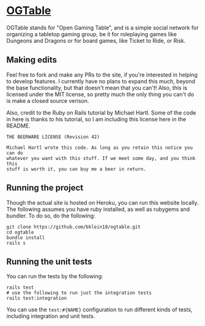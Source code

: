 # [OGTable](https://ogtable.bradyklein.com)

OGTable stands for "Open Gaming Table", and is a simple social network for organizing a tabletop gaming group, be it for roleplaying games like Dungeons and Dragons or for board games, like Ticket to Ride, or Risk.

## Making edits

Feel free to fork and make any PRs to the site, if you're interested in helping to develop features. I currently have no plans to expand this much, beyond the base functionality, but that doesn't mean that you can't! Also, this is licensed under the MIT license, so pretty much the only thing you can't do is make a closed source verison.

Also, credit to the Ruby on Rails tutorial by Michael Hartl. Some of the code in here is thanks to his tutorial, so I am including this license here in the README.

```
THE BEERWARE LICENSE (Revision 42)

Michael Hartl wrote this code. As long as you retain this notice you can do
whatever you want with this stuff. If we meet some day, and you think this
stuff is worth it, you can buy me a beer in return.
```

## Running the project

Though the actual site is hosted on Heroku, you can run this website locally. The following assumes you have ruby installed, as well as rubygems and bundler. To do so, do the following:

```
git clone https://github.com/bklein18/ogtable.git
cd ogtable
bundle install
rails s
```

## Running the unit tests

You can run the tests by the following:

```
rails test
# use the following to run just the integration tests
rails test:integration
```

You can use the `test:#{NAME}` configuration to run different kinds of tests, including integration and unit tests.
